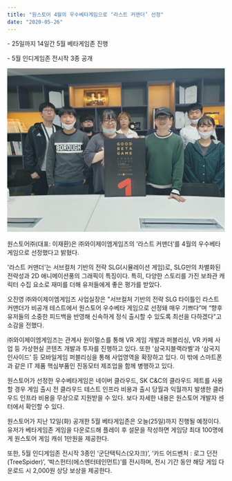 ```yaml
---
title: "원스토어 4월의 우수베타게임으로 ‘라스트 커맨더’ 선정"
date: "2020-05-26"
---
```


\- 25일까지 14일간 5월 베타게임존 진행

\- 5월 인디게임존 전시작 3종 공개

![](images/YJMGames_원본-1024x768.jpg)

원스토어㈜(대표: 이재환)은 ㈜와이제이엠게임즈의 ‘라스트 커맨더’를 4월의 우수베타게임으로 선정했다고 밝혔다.

'라스트 커맨더'는 서브컬처 기반의 전략 SLG(시뮬레이션 게임)로, SLG만의 차별화된 전략성과 2D 애니메이션풍의 그래픽이 특징이다. 특히, 다양한 스토리를 가진 보좌관 캐릭터 수집 요소로 재미를 더해 유저들에게 좋은 평가를 받았다.

오진영 ㈜와이제이엠게임즈 사업실장은 "서브컬처 기반의 전략 SLG 타이틀인 라스트 커맨더가 비공개 테스트에서 원스토어 우수베타 게임으로 선정돼 매우 기쁘다”며 “향후 유저들의 소중한 피드백을 반영해 신속하게 정식 출시할 수 있도록 최선을 다하겠다"고 소감을 전했다.

㈜와이제이엠게임즈는 관계사 원이멀스를 통해 VR 게임 개발과 퍼블리싱, VR 카페 사업 등 가상현실 콘텐츠 개발과 투자를 진행하고 있다. 또한 '삼국지블랙라벨’과 ‘삼국지인사이드’ 등 모바일게임 퍼블리싱을 통해 사업영역을 확장하고 있다. 이 밖에 스마트폰과 같은 IT 제품 핵심부품인 진동모터 제조업을 함께 병행하고 있다.

원스토어가 선정한 우수베타게임은 네이버 클라우드, SK C&C의 클라우드 제트를 사용할 경우 게임 출시 전 클라우드 테스트 인프라 비용과 출시 당월과 익월까지 발생한 클라우드 인프라 비용을 무상으로 지원받을 수 있다. 보다 자세한 내용은 원스토어 개발자 센터에서 확인할 수 있다.

원스토어가 지난 12일(화) 공개한 5월 베타게임존은 오늘(25일)까지 진행될 예정이다. 유저가 베타게임존 게임을 다운로드해 플레이 후 설문을 작성하면 게임당 최대 100명에게 원스토어 게임 캐쉬 1만원을 제공한다.

또한, 5월 인디게임존 전시작 3종인 ‘군단택틱스(오자크)’, ‘카드 어드벤처 : 로그 던전(TreeSpider)’, ‘박스헌터(에스엔터테인먼트)’를 전시하며, 전시 기간 동안 해당 게임 다운로드 시 2,000원 상당 보상을 제공한다.
